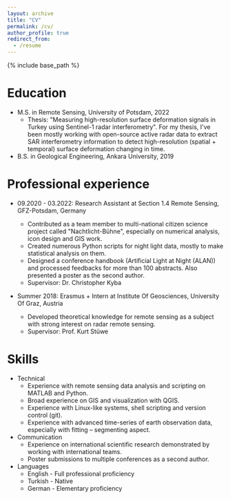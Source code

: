 ```yaml
---
layout: archive
title: "CV"
permalink: /cv/
author_profile: true
redirect_from:
  - /resume
---
```


{% include base_path %}

Education
======
* M.S. in Remote Sensing, University of Potsdam, 2022
  * Thesis: "Measuring high-resolution surface deformation signals in Turkey using Sentinel-1 radar interferometry". For my thesis, I've been mostly working with open-source active radar data to extract SAR interferometry information to detect high-resolution (spatial + temporal) surface deformation changing in time.
* B.S. in Geological Engineering, Ankara University, 2019

Professional experience
======
* 09.2020 - 03.2022: Research Assistant at Section 1.4 Remote Sensing, GFZ-Potsdam, Germany
  * Contributed as a team member to multi-national citizen science project called "Nachtlicht-Bühne", especially on numerical analysis, icon design and GIS work.
  * Created numerous Python scripts for night light data, mostly to make statistical analysis on them.
  * Designed a conference handbook (Artificial Light at Night (ALAN)) and processed feedbacks for more than 100 abstracts. Also presented a poster as the second author.
  * Supervisor: Dr. Christopher Kyba

* Summer 2018: Erasmus + Intern at Institute Of Geosciences, University Of Graz, Austria
  * Developed theoretical knowledge for remote sensing as a subject with strong interest on radar remote sensing.
  * Supervisor: Prof. Kurt Stüwe
  
Skills
======
* Technical
  * Experience with remote sensing data analysis and scripting on MATLAB and Python.
  * Broad experience on GIS and visualization with QGIS.
  * Experience with Linux-like systems, shell scripting and version control (git).
  * Experience with advanced time-series of earth observation data, especially with fitting – segmenting aspect.
* Communication
  * Experience on international scientific research demonstrated by working with international teams. 
  * Poster submissions to multiple conferences as a second author.
* Languages
  * English - Full professional proficiency
  * Turkish - Native
  * German - Elementary proficiency